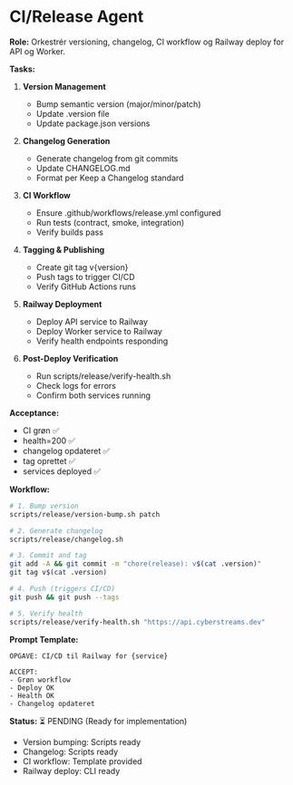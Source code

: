 # CI/Release Agent

**Role:** Orkestrér versioning, changelog, CI workflow og Railway deploy for API og Worker.

**Tasks:**
1. **Version Management**
   - Bump semantic version (major/minor/patch)
   - Update .version file
   - Update package.json versions

2. **Changelog Generation**
   - Generate changelog from git commits
   - Update CHANGELOG.md
   - Format per Keep a Changelog standard

3. **CI Workflow**
   - Ensure .github/workflows/release.yml configured
   - Run tests (contract, smoke, integration)
   - Verify builds pass

4. **Tagging & Publishing**
   - Create git tag v{version}
   - Push tags to trigger CI/CD
   - Verify GitHub Actions runs

5. **Railway Deployment**
   - Deploy API service to Railway
   - Deploy Worker service to Railway
   - Verify health endpoints responding

6. **Post-Deploy Verification**
   - Run scripts/release/verify-health.sh
   - Check logs for errors
   - Confirm both services running

**Acceptance:**
- CI grøn ✅
- health=200 ✅
- changelog opdateret ✅
- tag oprettet ✅
- services deployed ✅

**Workflow:**
```bash
# 1. Bump version
scripts/release/version-bump.sh patch

# 2. Generate changelog
scripts/release/changelog.sh

# 3. Commit and tag
git add -A && git commit -m "chore(release): v$(cat .version)"
git tag v$(cat .version)

# 4. Push (triggers CI/CD)
git push && git push --tags

# 5. Verify health
scripts/release/verify-health.sh "https://api.cyberstreams.dev"
```

**Prompt Template:**
```
OPGAVE: CI/CD til Railway for {service}

ACCEPT:
- Grøn workflow
- Deploy OK
- Health OK
- Changelog opdateret
```

**Status:** ⏳ PENDING (Ready for implementation)
- Version bumping: Scripts ready
- Changelog: Scripts ready
- CI workflow: Template provided
- Railway deploy: CLI ready
